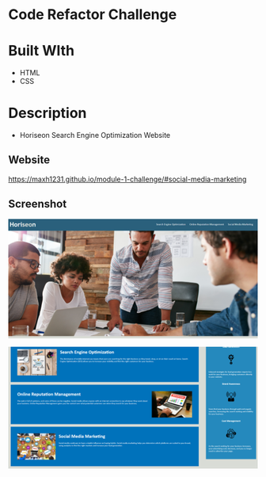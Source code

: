 # Code Refactor Challenge

# Built WIth
* HTML
* CSS

# Description
* Horiseon Search Engine Optimization Website

## Website
https://maxh1231.github.io/module-1-challenge/#social-media-marketing

## Screenshot
![Image of application](assets/images/applicationscreenshot1.png)

![Image of application](assets/images/applicationscreenshot2.png)
